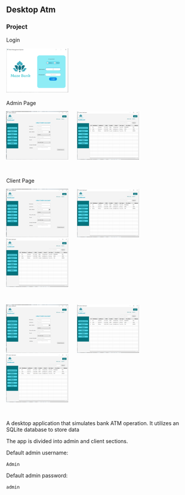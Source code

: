 ## Desktop Atm
### Project
Login<br>
<!-- ![Image](/assets/login-page.PNG) -->
<img src="/assets/login-page.PNG" width="33%" /><br><br>
Admin Page<br>
<p float="left">
  <img src="/assets/create-account.PNG" width="33%" />&nbsp;&nbsp;&nbsp;&nbsp;&nbsp;
  <img src="/assets/client-list.PNG" width="33%" />
</p><br>

Client Page<br>
<p float="left">
  <img src="/assets/create-account.PNG" width="33%" />&nbsp;&nbsp;&nbsp;&nbsp;&nbsp;
  <img src="/assets/client-list.PNG" width="33%" />
  <img src="/assets/client-list.PNG" width="33%" />
</p><br>
<p float="left">
  <img src="/assets/create-account.PNG" width="33%" />&nbsp;&nbsp;&nbsp;&nbsp;&nbsp;
  <img src="/assets/client-list.PNG" width="33%" />
  <img src="/assets/client-list.PNG" width="33%" />
</p><br>
    

A desktop application that simulates bank ATM operation. It utilizes an SQLite database to store data<br>

The app is divided into admin and client sections.<br>

Default admin username:

    Admin
Default admin password:

    admin
